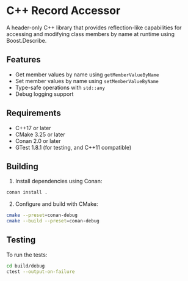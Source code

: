 # C++ Record Accessor

A header-only C++ library that provides reflection-like capabilities for accessing and modifying class members by name at runtime using Boost.Describe.

## Features

- Get member values by name using `getMemberValueByName`
- Set member values by name using `setMemberValueByName`
- Type-safe operations with `std::any`
- Debug logging support

## Requirements

- C++17 or later
- CMake 3.25 or later
- Conan 2.0 or later
- GTest 1.8.1 (for testing, and C++11 compatible)

## Building

1. Install dependencies using Conan:
```bash
conan install .
```

2. Configure and build with CMake:
```bash
cmake --preset=conan-debug
cmake --build --preset=conan-debug
```

## Testing

To run the tests:
```bash
cd build/debug
ctest --output-on-failure
```
